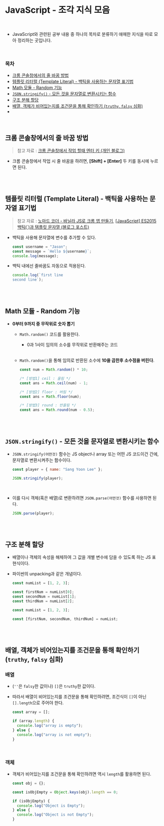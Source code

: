 # JavaScript - 조각 지식 모음

<br/>

- JavaScript와 관련된 공부 내용 중 하나의 목차로 분류하기 애매한 지식을 따로 모아 정리하는 곳입니다.

<br/>

### 목차

- <a href="https://github.com/SangYoonLee1231/TIL/blob/main/JavaScript/javascript_piece_info.md#%ED%81%AC%EB%A1%AC-%EC%BD%98%EC%86%94%EC%B0%BD%EC%97%90%EC%84%9C%EC%9D%98-%EC%A4%84%EB%B0%94%EA%BF%88-%EB%B0%A9%EB%B2%95">크롬 콘솔창에서의 줄 바꿈 방법</a>
- <a href="https://github.com/SangYoonLee1231/TIL/blob/main/JavaScript/javascript_piece_info.md#%ED%85%9C%ED%94%8C%EB%A6%BF-%EB%A6%AC%ED%84%B0%EB%9F%B4-template-literal---%EB%B0%B1%ED%8B%B1%EC%9D%84-%EC%82%AC%EC%9A%A9%ED%95%98%EB%8A%94-%EB%AC%B8%EC%9E%90%EC%97%B4-%ED%91%9C%EA%B8%B0%EB%B2%95">템플릿 리터럴 (Template Literal) - 백틱을 사용하는 문자열 표기법</a>
- <a href="https://github.com/SangYoonLee1231/TIL/blob/main/JavaScript/javascript_piece_info.md#math-%EB%AA%A8%EB%93%88---random-%EA%B8%B0%EB%8A%A5">Math 모듈 - Random 기능</a>
- <a href="https://github.com/SangYoonLee1231/TIL/blob/main/JavaScript/javascript_piece_info.md#jsonstringify---%EB%AA%A8%EB%93%A0-%EA%B2%83%EC%9D%84-%EB%AC%B8%EC%9E%90%EC%97%B4%EB%A1%9C-%EB%B3%80%ED%99%98%EC%8B%9C%ED%82%A4%EB%8A%94-%ED%95%A8%EC%88%98"><code>JSON.stringify()</code> - 모든 것을 문자열로 변환시키는 함수</a>
- <a href="https://github.com/SangYoonLee1231/TIL/blob/main/JavaScript/javascript_piece_info.md#%EA%B5%AC%EC%A1%B0-%EB%B6%84%ED%95%B4-%ED%95%A0%EB%8B%B9">구조 분해 할당</a>
- <a href="https://github.com/SangYoonLee1231/TIL/blob/main/JavaScript/javascript_piece_info.md#%EB%B0%B0%EC%97%B4-%EA%B0%9D%EC%B2%B4%EA%B0%80-%EB%B9%84%EC%96%B4%EC%9E%88%EB%8A%94%EC%A7%80%EB%A5%BC-%EC%A1%B0%EA%B1%B4%EB%AC%B8%EC%9D%84-%ED%86%B5%ED%95%B4-%ED%99%95%EC%9D%B8%ED%95%98%EA%B8%B0-truthy-falsy-%EC%8B%AC%ED%99%94">배열, 객체가 비어있는지를 조건문을 통해 확인하기 (<code>truthy</code>, <code>falsy</code> 심화)</a>
- <a href=""></a>

<br/>

## 크롬 콘솔창에서의 줄 바꿈 방법

> 참고 자료 : <a href="https://lemeraldl.tistory.com/588">크롬 콘솔창에서 작업 할때 엔터 키 (개인 블로그)</a>

- 크롬 콘솔창에서 작업 시 줄 바꿈을 하려면, <strong>[Shift] + [Enter]</strong> 두 키를 동시에 누르면 된다.

<br/><br/>

## 템플릿 리터럴 (Template Literal) - 백틱을 사용하는 문자열 표기법

> 참고 자료 : <a href="https://nomadcoders.co/javascript-for-beginners">노마드 코더 - 바닐라 JS로 크롬 앱 만들기</a>, <a href="https://leeborn.tistory.com/entry/JavaScript-ES2015-%EB%B0%B1%ED%8B%B1%EA%B3%BC-%ED%85%9C%ED%94%8C%EB%A6%BF-%EB%AC%B8%EC%9E%90%EC%97%B4">\[JavaScript] ES2015 백틱(`)과 템플릿 문자열 (블로그 포스트)</a>

- 백틱을 사용해 문자열에 변수를 추가할 수 있다.

  ```javascript
  const username = "Jason";
  const message = `Hello ${username}`;
  console.log(message);
  ```

- 백틱 내에선 줄바꿈도 자동으로 적용된다.

  ```javascript
  console.log(`first line
  second line`);
  ```

<br/><br/>

## Math 모듈 - Random 기능

- <strong>0부터 9까지 중 무작위로 숫자 뽑기</strong>

  - <code>Math.random()</code> 코드를 활용한다.

    - 0과 1사이 임의의 소수를 무작위로 반환해주는 코드

  <br/>

  - <code>Math.random()</code>을 통해 임의로 반환된 소수에 <strong>10을 곱한후 소수점을 버린다</strong>.

    ```javascript
    const num = Math.random() * 10;

    /* [방법1] ceil : 올림 */
    const ans = Math.ceil(num) - 1;

    /* [방법2] floor : 버림 */
    const ans = Math.floor(num);

    /* [방법3] round : 반올림 */
    const ans = Math.round(num - 0.5);
    ```

<br/><br/>

## <code>JSON.stringify()</code> - 모든 것을 문자열로 변환시키는 함수

- <code>JSON.stringify(어떤것)</code> 함수는 JS object나 array 또는 어떤 JS 코드이건 간에, 문자열로 변환시켜주는 함수이다.

  ```javascript
  const player = { name: "Sang Yoon Lee" };

  JSON.stringify(player);
  ```

<br/>

- 이를 다시 객체(혹은 배열)로 변환하려면 <code>JSON.parse(어떤것)</code> 함수를 사용하면 된다.

  ```javascript
  JSON.parse(player);
  ```

<br/><br/>

## 구조 분해 할당

- 배열이나 객체의 속성을 해체하여 그 값을 개별 변수에 담을 수 있도록 하는 JS 표현식이다.

- 파이썬의 unpacking과 같은 개념이다.

  ```javascript
  const numList = [1, 2, 3];

  const firstNum = numList[0];
  const secondNum = numList[1];
  const thirdNum = numList[2];
  ```

  ```javascript
  const numList = [1, 2, 3];

  const [firstNum, secondNum, thirdNum] = numList;
  ```

<br/><br/>

## 배열, 객체가 비어있는지를 조건문을 통해 확인하기 (<code>truthy</code>, <code>falsy</code> 심화)

### 배열

- (<code>''</code>은 <code>falsy</code>한 값이나) <code>[]</code>은 <code>truthy</code>한 값이다.

- 따라서 배열이 비어있는지를 조건문을 통해 확인하려면, 조건식이 <code>[]</code>이 아닌 <code>[].length</code>으로 주어야 한다.

  ```js
  const array = [];

  if (array.length) {
    console.log("array is empty");
  } else {
    console.log("array is not empty");
  }
  ```

<br/>

### 객체

- 객체가 비어있는지를 조건문을 통해 확인하려면 역시 <code>length</code>를 활용하면 된다.

  ```js
  const obj = {};

  const isObjEmpty = Object.keys(obj).length == 0;

  if (isObjEmpty) {
    console.log("Object is Empty");
  } else {
    console.log("Object is not Empty");
  }
  ```

<br/>

###
